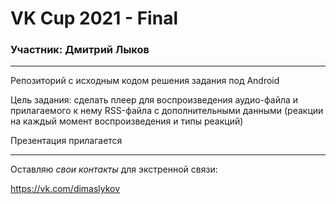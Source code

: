 # VK Cup 2021 - Final

### Участник: **Дмитрий Лыков**

---

Репозиторий с исходным кодом решения задания под Android

Цель задания: сделать плеер для воспроизведения аудио-файла и прилагаемого к нему RSS-файла с дополнительными данными (реакции на каждый момент воспроизведения и типы реакций)

Презентация прилагается

---

Оставляю _свои контакты_ для экстренной связи:

https://vk.com/dimaslykov
